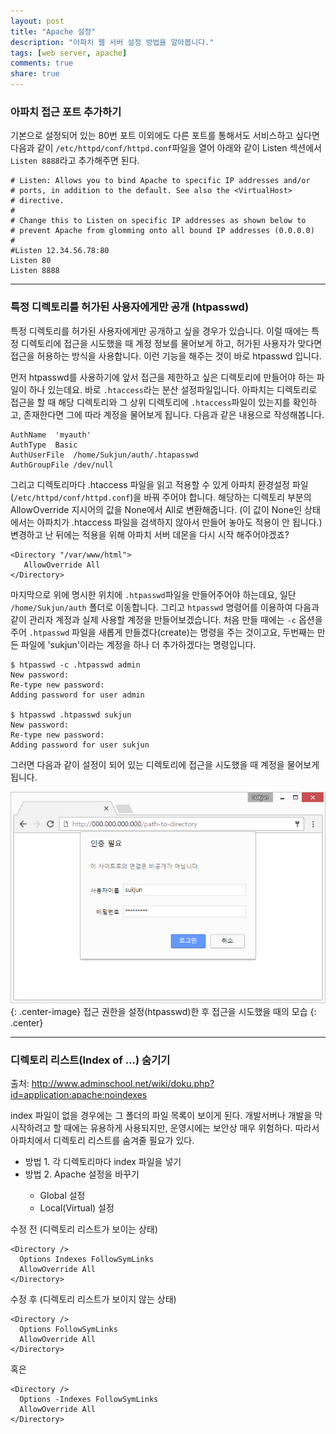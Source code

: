 ```yaml
---
layout: post
title: "Apache 설정"
description: "아파치 웹 서버 설정 방법을 알아봅니다."
tags: [web server, apache]
comments: true
share: true
---
```



### 아파치 접근 포트 추가하기

기본으로 설정되어 있는 80번 포트 이외에도 다른 포트를 통해서도 서비스하고 싶다면 다음과 같이 `/etc/httpd/conf/httpd.conf`파일을 열어 아래와 같이 Listen 섹션에서 `Listen 8888`라고 추가해주면 된다.

```
# Listen: Allows you to bind Apache to specific IP addresses and/or
# ports, in addition to the default. See also the <VirtualHost>
# directive.
#
# Change this to Listen on specific IP addresses as shown below to
# prevent Apache from glomming onto all bound IP addresses (0.0.0.0)
#
#Listen 12.34.56.78:80
Listen 80
Listen 8888
```

---

### 특정 디렉토리를 허가된 사용자에게만 공개 (htpasswd)

특정 디렉토리를 허가된 사용자에게만 공개하고 싶을 경우가 있습니다. 이럴 때에는 특정 디렉토리에 접근을 시도했을 때 계정 정보를 물어보게 하고, 허가된 사용자가 맞다면 접근을 허용하는 방식을 사용합니다. 이런 기능을 해주는 것이 바로 htpasswd 입니다.

먼저 htpasswd를 사용하기에 앞서 접근을 제한하고 싶은 디렉토리에 만들어야 하는 파일이 하나 있는데요. 바로 `.htaccess`라는 분산 설정파일입니다. 아파치는 디렉토리로 접근을 할 때 해당 디렉토리와 그 상위 디렉토리에 `.htaccess`파일이 있는지를 확인하고, 존재한다면 그에 따라 계정을 물어보게 됩니다. 다음과 같은 내용으로 작성해봅니다.

```
AuthName  'myauth'
AuthType  Basic
AuthUserFile  /home/Sukjun/auth/.htapasswd
AuthGroupFile /dev/null
```

그리고 디렉토리마다 .htaccess 파일을 읽고 적용할 수 있게 아파치 환경설정 파일(`/etc/httpd/conf/httpd.conf`)을 바꿔 주어야 합니다. 해당하는 디렉토리 부분의 AllowOverride 지시어의 값을 None에서 All로 변환해줍니다. (이 값이 None인 상태에서는 아파치가 .htaccess 파일을 검색하지 않아서 만들어 놓아도 적용이 안 됩니다.) 변경하고 난 뒤에는 적용을 위해 아파치 서버 데몬을 다시 시작 해주어야겠죠?

```
<Directory "/var/www/html">
   AllowOverride All
</Directory>
```

마지막으로 위에 명시한 위치에 `.htpasswd`파일을 만들어주어야 하는데요, 일단 `/home/Sukjun/auth` 폴더로 이동합니다. 그리고 `htpasswd` 명령어를 이용하여 다음과 같이 관리자 계정과 실제 사용할 계정을 만들어보겠습니다. 처음 만들 때에는 `-c` 옵션을 주어 `.htpasswd` 파일을 새롭게 만들겠다(create)는 명령을 주는 것이고요, 두번째는 만든 파일에 'sukjun'이라는 계정을 하나 더 추가하겠다는 명령입니다.

```
$ htpasswd -c .htpasswd admin
New password:
Re-type new password:
Adding password for user admin

$ htpasswd .htpasswd sukjun
New password:
Re-type new password:
Adding password for user sukjun
```

그러면 다음과 같이 설정이 되어 있는 디렉토리에 접근을 시도했을 때 계정을 물어보게 됩니다.

![Image](/images/2017-05-07/htpasswd.png "htpasswd"){: .center-image}
접근 권한을 설정(htpasswd)한 후 접근을 시도했을 때의 모습
{: .center}

---

### 디렉토리 리스트(Index of ...) 숨기기

출처: http://www.adminschool.net/wiki/doku.php?id=application:apache:noindexes

index 파일이 없을 경우에는 그 폴더의 파일 목록이 보이게 된다. 개발서버나 개발을 막 시작하려고 할 때에는 유용하게 사용되지만, 운영시에는 보안상 매우 위험하다. 따라서 아파치에서 디렉토리 리스트를 숨겨줄 필요가 있다.

* 방법 1. 각 디렉토리마다 index 파일을 넣기
* 방법 2. Apache <Directory> 설정을 바꾸기
    * Global 설정
    * Local(Virtual) 설정

수정 전 (디렉토리 리스트가 보이는 상태)
```
<Directory /> 
  Options Indexes FollowSymLinks 
  AllowOverride All 
</Directory>
```

수정 후 (디렉토리 리스트가 보이지 않는 상태)
```
<Directory /> 
  Options FollowSymLinks 
  AllowOverride All 
</Directory>
```

혹은

```
<Directory /> 
  Options -Indexes FollowSymLinks 
  AllowOverride All 
</Directory>
```


